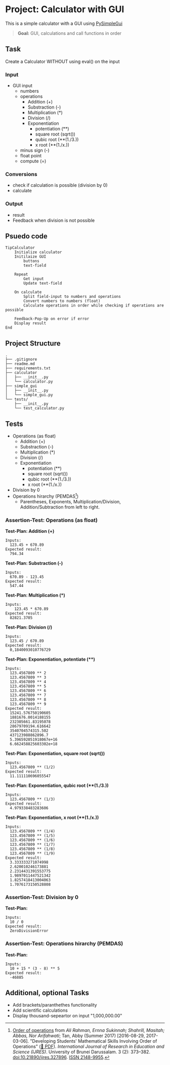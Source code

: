 # Project: Calculator with GUI

This is a simple calculator with a GUI using [PySimpleGui](https://www.pysimplegui.org/en/latest/)
> **Goal:** GUI, calculations and call functions in order

## Task

Create a Calculator WITHOUT using eval() on the input

### Input

* GUI input
  * numbers
  * operations
    * Addition (+)
    * Substraction (-)
    * Multiplication (*)
    * Division (/)
    * Exponentiation
      * potentiation (**)
      * square root (sqrt())
      * qubic root (**(1./3.))
      * x root (**(1./x.))
  * minus sign (-)
  * float point
  * compute (=)

### Conversions

* check if calculation is possible (division by 0)
* calculate

### Output

* result
* Feedback when division is not possible

## Psuedo code

```text
TipCalculator
    Initialize calculator
    Initilaize GUI
        buttons
        text-field

    Repeat
        Get input
        Update text-field
    
    On calculate
        Split field-input to numbers and operations
        Convert numbers to numbers (float)
        Calculate operations in order while checking if operations are possible
    
    Feedback-Pop-Up on error if error
    Display result
End

```

## Project Structure

```text
.
├── .gitignore
├── readme.md
├── requirements.txt
├── calculator
│   ├── __init__.py
│   └── calculator.py
├── simple_gui
│   ├── __init__.py
│   └── simple_gui.py
└── tests/
    ├── __init__.py
    └── test_calculator.py
```

## Tests

* Operations (as float)
  * Addition (+)
  * Substraction (-)
  * Multiplication (*)
  * Division (/)
  * Exponentiation
    * potentiation (**)
    * square root (sqrt())
    * qubic root (**(1./3.))
    * x root (**(1./x.))
* Division by 0
* Operations hirarchy (PEMDAS[^1])
  * Parentheses, Exponents, Multiplication/Division, Addition/Subtraction from left to right.

### Assertion-Test: Operations (as float)

**Test-Plan: Addition (+)**

```text
Inputs:
  123.45 + 670.89
Expected result:
  794.34
```

**Test-Plan: Substraction (-)**

```text
Inputs:
  670.89 - 123.45
Expected result:
  547.44
```

**Test-Plan: Multiplication (*)**

```text
Inputs:
    123.45 * 670.89
Expected result:
  82821.3705
```

**Test-Plan: Division (/)**

```text
Inputs:
  123.45 / 670.89
Expected result:
  0,1840093010776729
```

**Test-Plan: Exponentiation, potentiate (\*\*)**

```text
Inputs:
  123.4567809 ** 2
  123.4567809 ** 3
  123.4567809 ** 4
  123.4567809 ** 5
  123.4567809 ** 6
  123.4567809 ** 7
  123.4567809 ** 8
  123.4567809 ** 9
Expected result:
  15241.576750190605
  1881676.0014188155
  232305661.83195078
  28679709194.616642
  3540704574315.502
  437123988862896.7
  5.396592051918067e+16
  6.662458825603302e+18
```

**Test-Plan: Exponentiation, square root (sqrt())**

```text
Inputs:
  123.4567809 ** (1/2)
Expected result:
  11.111110696055547
```

**Test-Plan: Exponentiation, qubic root (\*\*(1./3.))**

```text
Inputs:
  123.4567809 ** (1/3)
Expected result:
  4.979338483283606
```

**Test-Plan: Exponentiation, x root (\*\*(1./x.))**

```text
Inputs:
  123.4567809 ** (1/4)
  123.4567809 ** (1/5)
  123.4567809 ** (1/6)
  123.4567809 ** (1/7)
  123.4567809 ** (1/8)
  123.4567809 ** (1/9)
Expected result:
  3.333333271074998
  2.620010246173881
  2.2314431391553775
  1.9897011447521342
  1.8257418413004063
  1.7076173150528808

```

### Assertion-Test: Division by 0

**Test-Plan:**

```text
Inputs:
  10 / 0 
Expected result:
  ZeroDivisionError
```

### Assertion-Test: Operations hirarchy (PEMDAS)

**Test-Plan:**

```text
Inputs:
  10 + 15 * (3 - 8) ** 5
Expected result:
  -46885
```

## Additional, optional Tasks

* Add brackets/paranthethes functionality
* Add scientific calculations
* Display thousand-sepeartor on input "1,000,000.00"

[^1]: [Order of operations](https://en.wikipedia.org/wiki/Order_of_operations) from *Ali Rahman, Ernna Sukinnah; Shahrill, Masitah; Abbas, Nor Arifahwati*; Tan, Abby (Summer 2017) [2016-08-29, 2017-03-06]. "Developing Students' Mathematical Skills Involving Order of Operations" ([:link: PDF](https://files.eric.ed.gov/fulltext/EJ1148460.pdf)). *International Journal of Research in Education and Science (IJRES)*. University of Brunei Darussalam. 3 (2): 373–382. [doi:10.21890/ijres.327896](https://doi.org/10.21890%2Fijres.327896). [ISSN 2148-9955](https://www.worldcat.org/issn/2148-9955).